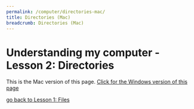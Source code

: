 ```yaml
---
permalink: /computer/directories-mac/
title: Directories (Mac)
breadcrumb: Directories (Mac)
---
```


# Understanding my computer - Lesson 2: Directories

This is the Mac version of this page.  [Click for the Windows version of this page](../directories-windows/)

[go back to Lesson 1: Files](../files-mac/)

